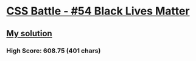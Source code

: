 # [CSS Battle - #54 Black Lives Matter](https://cssbattle.dev/play/54)

## [My solution](https://arpadgbondor.github.io/CSSBattle-54/)

### High Score: 608.75 (401 chars)
